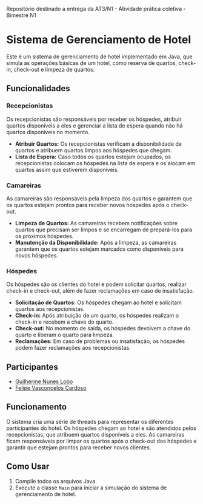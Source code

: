Repositório destinado a entrega da AT3/N1 - Atividade prática coletiva - Bimestre N1

# Sistema de Gerenciamento de Hotel

Este é um sistema de gerenciamento de hotel implementado em Java, que simula as operações básicas de um hotel, como reserva de quartos, check-in, check-out e limpeza de quartos.

## Funcionalidades

### Recepcionistas

Os recepcionistas são responsáveis por receber os hóspedes, atribuir quartos disponíveis a eles e gerenciar a lista de espera quando não há quartos disponíveis no momento.

- **Atribuir Quartos:** Os recepcionistas verificam a disponibilidade de quartos e atribuem quartos limpos aos hóspedes que chegam.
- **Lista de Espera:** Caso todos os quartos estejam ocupados, os recepcionistas colocam os hóspedes na lista de espera e os alocam em quartos assim que estiverem disponíveis.

### Camareiras

As camareiras são responsáveis pela limpeza dos quartos e garantem que os quartos estejam prontos para receber novos hóspedes após o check-out.

- **Limpeza de Quartos:** As camareiras recebem notificações sobre quartos que precisam ser limpos e se encarregam de prepará-los para os próximos hóspedes.
- **Manutenção da Disponibilidade:** Após a limpeza, as camareiras garantem que os quartos estejam marcados como disponíveis para novos hóspedes.

### Hóspedes

Os hóspedes são os clientes do hotel e podem solicitar quartos, realizar check-in e check-out, além de fazer reclamações em caso de insatisfação.

- **Solicitação de Quartos:** Os hóspedes chegam ao hotel e solicitam quartos aos recepcionistas.
- **Check-in:** Após atribuição de um quarto, os hóspedes realizam o check-in e recebem a chave do quarto.
- **Check-out:** No momento de saída, os hóspedes devolvem a chave do quarto e liberam o quarto para limpeza.
- **Reclamações:** Em caso de problemas ou insatisfação, os hóspedes podem fazer reclamações aos recepcionistas.

## Participantes

- [Guilherme Nunes Lobo](https://github.com/GuilhermeNL01) 
- [Felipe Vasconcelos Cardoso](https://github.com/Fiboliriodem) 

## Funcionamento

O sistema cria uma série de threads para representar os diferentes participantes do hotel. Os hóspedes chegam ao hotel e são atendidos pelos recepcionistas, que atribuem quartos disponíveis a eles. As camareiras ficam responsáveis por limpar os quartos após o check-out dos hóspedes e garantir que estejam prontos para receber novos clientes.

## Como Usar

1. Compile todos os arquivos Java.
2. Execute a classe `Main` para iniciar a simulação do sistema de gerenciamento de hotel.

